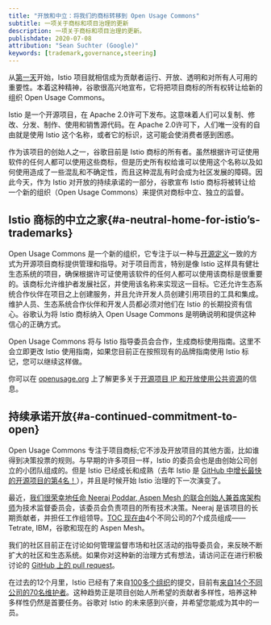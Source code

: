 ```yaml
---
title: "开放和中立：将我们的商标转移到 Open Usage Commons"
subtitle: 一项关于商标和项目治理的更新
description: 一项关于商标和项目治理的更新。
publishdate: 2020-07-08
attribution: "Sean Suchter (Google)"
keywords: [trademark,governance,steering]
---
```

从[第一天](/zh/news/releases/0.x/announcing-0.1/)开始，Istio 项目就相信成为贡献者运行、开放、透明和对所有人可用的重要性。本着这种精神，谷歌很高兴地宣布，它将把项目商标的所有权转让给新的组织 Open Usage Commons。

Istio 是一个开源项目，在 Apache 2.0许可下发布。这意味着人们可以复制、修改、分发、制作、使用和销售源代码。在 Apache 2.0许可下，人们唯一没有的自由就是使用 Istio 这个名称，或者它的标识，这可能会使消费者感到困惑。

作为该项目的创始人之一，谷歌目前是 Istio 商标的所有者。虽然根据许可证使用软件的任何人都可以使用这些商标，但是历史所有权给谁可以使用这个名称以及如何使用造成了一些混乱和不确定性，而且这种混乱有时会成为社区发展的障碍。因此今天，作为 Istio 对开放的持续承诺的一部分，谷歌宣布 Istio 商标将被转让给一个新的组织（Open Usage Commons）来提供对商标中立、独立的监督。

## Istio 商标的中立之家{#a-neutral-home-for-istio’s-trademarks}

Open Usage Commons 是一个新的组织，它专注于以一种与[开源定义](https://opensource.org/osd)一致的方式为开源项目商标提供管理和指导。对于项目而言，特别是像 Istio 这样具有健壮生态系统的项目，确保根据许可证使用该软件的任何人都可以使用该商标是很重要的。该商标允许维护者发展社区，并使用该名称来实现这一目标。它还允许生态系统合作伙伴在项目之上创建服务，并且允许开发人员创建引用项目的工具和集成。维护人员、生态系统合作伙伴和开发人员都必须对他们在 Istio 的长期投资有信心。谷歌认为将 Istio 商标纳入 Open Usage Commons 是明确说明和提供这种信心的正确方式。

Open Usage Commons 将与 Istio 指导委员会合作，生成商标使用指南。这里不会立即更改 Istio 使用指南，如果您目前正在按照现有的品牌指南使用 Istio 标记，您可以继续这样做。

你可以在 [openusage.org](https://openusage.org/faq) 上了解更多关于[开源项目 IP 和开放使用公共资源](https://openusage.org)的信息。

## 持续承诺开放{#a-continued-commitment-to-open}

Open Usage Commons 专注于项目商标;它不涉及开放项目的其他方面，比如谁得到决策投票的规则。与早期的许多项目一样，Istio 的委员会也是由创始公司创立的小团队组成的。但是 Istio 已经成长和成熟（去年 Istio 是 [GitHub 中增长最快的开源项目的第4名！](https://octoverse.github.com/#fastest-growing-oss-projects-by-contributors)），并且是时候开始 Istio 治理的下一次演变了。

最近，[我们很荣幸地任命 Neeraj Poddar, Aspen Mesh 的联合创始人兼首席架构师](https://aspenmesh.io/helping-istio-sail/)为技术监督委员会，该委员会负责项目的所有技术决策。Neeraj 是该项目的长期贡献者，并担任工作组领导。[TOC 现在由](https://github.com/istio/community/blob/master/TECH-OVERSIGHT-COMMITTEE.md#committee-members)4个不同公司的7个成员组成——Tetrate, IBM，谷歌和现在的 Aspen Mesh。

我们的社区目前正在讨论如何管理监督市场和社区活动的指导委员会，来反映不断扩大的社区和生态系统。如果你对这种新的治理方式有想法，请访问正在进行积极讨论的 [GitHub 上的 pull request](https://github.com/istio/community/pull/361)。

在过去的12个月里，Istio 已经有了来自[100多个组织](https://istio.teststats.cncf.io/d/5/companies-table?var-period_name=Last%20year&var-metric=commits)的提交，目前有[来自14个不同公司的70名维护者](http://eng.istio.io/maintainers)。这种趋势正是项目创始人所希望的贡献者多样性，培养这种多样性仍然是首要任务。谷歌对 Istio 的未来感到兴奋，并希望您能成为其中的一员。
